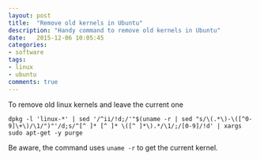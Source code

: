 ```yaml
---
layout: post
title:  "Remove old kernels in Ubuntu"
description: "Handy command to remove old kernels in Ubuntu"
date:   2015-12-06 10:05:45
categories:
- software
tags:
- linux
- ubuntu
comments: true
---
```


To remove old linux kernels and leave the current one

```
dpkg -l 'linux-*' | sed '/^ii/!d;/'"$(uname -r | sed "s/\(.*\)-\([^0-9]\+\)/\1/")"'/d;s/^[^ ]* [^ ]* \([^ ]*\).*/\1/;/[0-9]/!d' | xargs sudo apt-get -y purge
```

Be aware, the command uses `uname -r` to get the current kernel.

